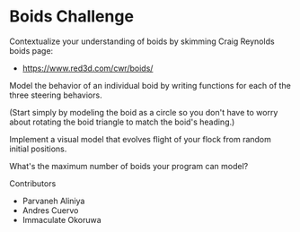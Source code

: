 # Boids Challenge

Contextualize your understanding of boids by skimming Craig Reynolds boids page:

- https://www.red3d.com/cwr/boids/

Model the behavior of an individual boid by writing functions for each of the three steering behaviors.

(Start simply by modeling the boid as a circle so you don't have to worry about rotating the boid triangle to match the boid's heading.)

Implement a visual model that evolves flight of your flock from random initial positions.

What's the maximum number of boids your program can model?


Contributors 
- Parvaneh Aliniya
- Andres Cuervo
- Immaculate Okoruwa



